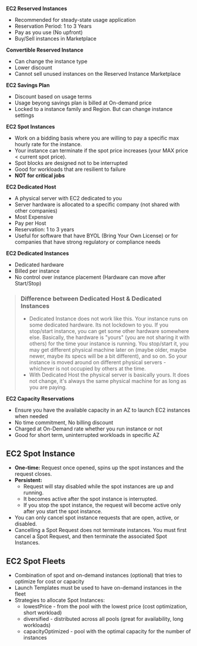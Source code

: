 **EC2 Reserved Instances**
- Recommended for steady-state usage application
- Reservation Period: 1 to 3 Years
- Pay as you use (No upfront)
- Buy/Sell instances in Marketplace

**Convertible Reserved Instance**
- Can change the instance type
- Lower discount
- Cannot sell unused instances on the Reserved Instance Marketplace

**EC2 Savings Plan**
- Discount based on usage terms
- Usage beyong savings plan is billed at On-demand price
- Locked to a instance family and Region. But can change instance settings

**EC2 Spot Instances**
- Work on a bidding basis where you are willing to pay a specific max hourly rate for the instance.
- Your instance can terminate if the spot price increases (your MAX price < current spot price).
- Spot blocks are designed not to be interrupted
- Good for workloads that are resilient to failure
- **NOT for critical jobs**

**EC2 Dedicated Host**
- A physical server with EC2 dedicated to you
- Server hardware is allocated to a specific company (not shared with other companies)
-  Most Expensive
-  Pay per Host
-  Reservation: 1 to 3 years
-  Useful for software that have BYOL (Bring Your Own License) or for companies that have strong regulatory or compliance needs

**EC2 Dedicated Instances**
- Dedicated hardware
- Billed per instance
- No control over instance placement (Hardware can move after Start/Stop)

> ### Difference between Dedicated Host & Dedicated Instances 
> - Dedicated Instance does not work like this. Your instance runs on some dedicated hardware. Its not lockdown to you. If you stop/start instance, you can get some other hardware somewhere else. Basically, the hardware is "yours" (you are not sharing it with others) for the time your instance is running. You stop/start it, you may get different physical machine later on (maybe older, maybe newer, maybe its specs will be a bit different), and so on. So your instance is moved around on different physical servers - whichever is not occupied by others at the time.  
> - With Dedicated Host the physical server is basically yours. It does not change, it's always the same physical machine for as long as you are paying.

**EC2 Capacity Reservations**
- Ensure you have the available capacity in an AZ to launch EC2 instances when needed
- No time commitment, No billing discount
- Charged at On-Demand rate whether you run instance or not
- Good for short term, uninterrupted workloads in specific AZ

## EC2 Spot Instance 
- **One-time:** Request once opened, spins up the spot instances and the request closes.
- **Persistent:**
  - Request will stay disabled while the spot instances are up and running.
  - It becomes active after the spot instance is interrupted.
  - If you stop the spot instance, the request will become active only after you start the spot instance.
- You can only cancel spot instance requests that are open, active, or disabled.
- Cancelling a Spot Request does not terminate instances. You must first cancel a Spot Request, and then terminate the associated Spot Instances.

## EC2 Spot Fleets
- Combination of spot and on-demand instances (optional) that tries to optimize for cost or capacity
- Launch Templates must be used to have on-demand instances in the fleet
- Strategies to allocate Spot Instances:
  - lowestPrice - from the pool with the lowest price (cost optimization, short workload)
  - diversified - distributed across all pools (great for availability, long workloads)
  - capacityOptimized - pool with the optimal capacity for the number of instances
